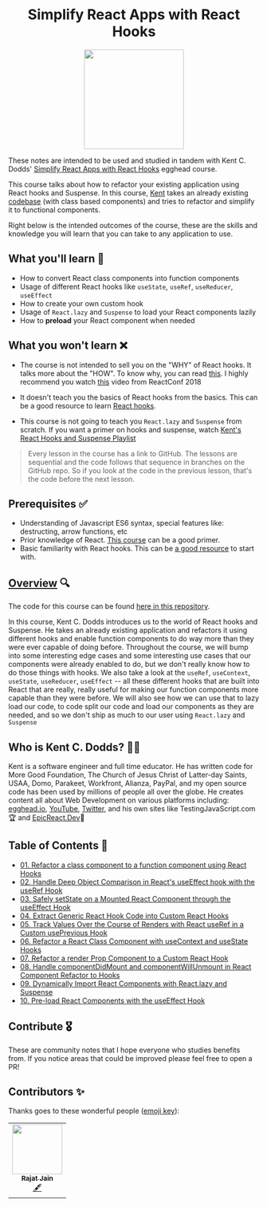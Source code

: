 <h1 align="center"><a href="https://egghead.io/courses/simplify-react-apps-with-react-hooks"></a>Simplify React Apps with React Hooks</h1>

<p align="center"><img src="https://d2eip9sf3oo6c2.cloudfront.net/series/square_covers/000/000/263/full/EGH_SimplifyHooks_Final.png" width="200"></p>

These notes are intended to be used and studied in tandem with Kent C. Dodds' [Simplify React Apps with React Hooks](https://egghead.io/courses/simplify-react-apps-with-react-hooks) egghead course.

This course talks about how to refactor your existing application using React hooks and Suspense. In this course, [Kent](https://egghead.io/instructors/kent-c-dodds) takes an already existing [codebase](https://github.com/kentcdodds/react-github-profile) (with class based components) and tries to refactor and simplify it to functional components.

Right below is the intended outcomes of the course, these are the skills and knowledge you will learn that you can take to any application to use.

## What you'll learn 💪

- How to convert React class components into function components
- Usage of different React hooks like `useState`, `useRef`, `useReducer`, `useEffect`
- How to create your own custom hook
- Usage of `React.lazy` and `Suspense` to load your React components lazily
- How to __preload__ your React component when needed

## What you won't learn ❌

- The course is not intended to sell you on the "WHY" of React hooks. It talks more about the "HOW". To know why, you can read [this](https://reactjs.org/hooks). I highly recommend you watch [this](https://www.youtube.com/watch?v=dpw9EHDh2bM) video from ReactConf 2018
- It doesn't teach you the basics of React hooks from the basics. This can be a good resource to learn [React hooks](https://egghead.io/courses/reusable-state-and-effects-with-react-hooks).

- This course is not going to teach you `React.lazy` and `Suspense` from scratch. If you want a primer on hooks and suspense, watch [Kent's React Hooks and Suspense Playlist](https://egghead.io/playlists/react-hooks-and-suspense-650307f2)

>Every lesson in the course has a link to GitHub. The lessons are sequential and the code follows that sequence in branches on the GitHub repo. So if you look at the code in the previous lesson, that's the code before the next lesson.

## Prerequisites ✅

- Understanding of Javascript ES6 syntax, special features like: destructing, arrow functions, etc
- Prior knowledge of React. [This course](https://egghead.io/lessons/react-introduction-to-the-beginner-s-guide-to-reactjs) can be a good primer.
- Basic familiarity with React hooks. This can be [a good resource](https://egghead.io/playlists/react-hooks-and-suspense-650307f2) to start with.

## [Overview](https://egghead.io/courses/simplify-react-apps-with-react-hooks) 🔍

The code for this course can be found [here in this repository](https://github.com/kentcdodds/react-github-profile).



In this course, Kent C. Dodds introduces us to the world of React hooks and Suspense. He takes an already existing application and refactors it using different hooks and enable function components to do way more than they were ever capable of doing before. Throughout the course, we will bump into some interesting edge cases and some interesting use cases that our components were already enabled to do, but we don't really know how to do those things with hooks.
We also take a look at the `useRef`, `useContext`, `useState`, `useReducer`, `useEffect` -- all these different hooks that are built into React that are really, really useful for making our function components more capable than they were before.
We will also see how we can use that to lazy load our code, to code split our code and load our components as they are needed, and so we don't ship as much to our user using `React.lazy` and `Suspense`

## Who is Kent C. Dodds? 👨‍💻
Kent is a software engineer and full time educator. He has written code for More Good Foundation, The Church of Jesus Christ of Latter-day Saints, USAA, Domo, Parakeet, Workfront, Alianza, PayPal, and my open source code has been used by millions of people all over the globe. He creates content all about Web Development on various platforms including: [egghead.io](https://egghead.io/instructors/kentcdodds), [YouTube](https://youtube.com), [Twitter](https://twitter.com/kentcdodds), and his own sites like TestingJavaScript.com 🏆 and [EpicReact.Dev](https://epicreact.dev)🚀

## Table of Contents 📜

- [01. Refactor a class component to a function component using React Hooks](notes/02-react-class-component-to-function-component.md)
- [02. Handle Deep Object Comparison in React's useEffect hook with the useRef Hook](notes/03-deep-comparison-with-useref.md)
- [03. Safely setState on a Mounted React Component through the useEffect Hook](notes/04-safe-setstate-on-mounted-component.md)
- [04. Extract Generic React Hook Code into Custom React Hooks](notes/05-06-generic-code-to-custom-hook.md)
- [05. Track Values Over the Course of Renders with React useRef in a Custom usePrevious Hook](notes/05-06-generic-code-to-custom-hook.md)
- [06. Refactor a React Class Component with useContext and useState Hooks](notes/07-refactor-class-component-using-useContext.md)
- [07. Refactor a render Prop Component to a Custom React Hook](notes/08-refactor-renderprop-using-custom-hook.md)
- [08. Handle componentDidMount and componentWillUnmount in React Component Refactor to Hooks](notes/09-componentdidmount-componentwillunmount-refactor.md)
- [09. Dynamically Import React Components with React.lazy and Suspense](notes/10-dynamic-import-using-lazy-suspense.md)
- [10. Pre-load React Components with the useEffect Hook](notes/11-preload-components-using-useeffect.md)

## Contribute 🎖

These are community notes that I hope everyone who studies benefits from. If you notice areas that could be improved please feel free to open a PR!

## Contributors ✨

Thanks goes to these wonderful people ([emoji key](https://allcontributors.org/docs/en/emoji-key)):

<table>
  <tr>
    <td align="center"><a href="https://github.com/rajatjain-21"><img src="https://avatars2.githubusercontent.com/u/16884032?s=460&u=ef7ea5af479d7014b0a4fd6f378d1ee9bddd473b&v=4" width="100px;" alt=""/><br /><sub><b>Rajat Jain</b></sub></a><br /><a href="#content-helmutgranda" title="Content">🖋</a></td>
  </tr>
</table>